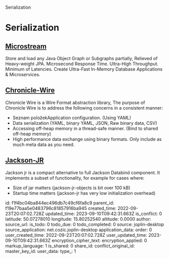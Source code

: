 Serialization

# Serialization

## [**Microstream**](https://github.com/microstream-one/microstream)
Store and load any Java Object Graph or Subgraphs partially, Relieved of Heavy-weight JPA. Microsecond Response Time. Ultra-High Throughput. Minimum of Latencies. Create Ultra-Fast In-Memory Database Applications & Microservices.

## [**Chronicle-Wire**](https://github.com/OpenHFT/Chronicle-Wire)
Chronicle Wire is a Wire Format abstraction library, The purpose of Chronicle Wire is to address the following concerns in a consistent manner:
- Seznam položekApplication configuration. (Using YAML)
- Data serialization (YAML, binary YAML, JSON, Raw binary data, CSV)
- Accessing off-heap memory in a thread-safe manner. (Bind to shared off-heap memory)
- High performance data exchange using binary formats. Only include as much meta data as you need.

## [Jackson-JR](https://github.com/FasterXML/jackson-jr)
Jackson jr is a compact alternative to full Jackson Databind component. It implements a subset of functionality, for example for cases where:

- Size of jar matters (jackson-jr-objects is bit over 100 kB)
- Startup time matters (jackson-jr has very low initialization overhead)

id: f1f4bc04ba844ec496db7c49cf6fa8c9
parent_id: f19e77baa5e0483796c81857916ba945
created_time: 2022-09-23T20:07:02.728Z
updated_time: 2023-09-10T09:42:31.663Z
is_conflict: 0
latitude: 50.07278010
longitude: 15.80252540
altitude: 0.0000
author: 
source_url: 
is_todo: 0
todo_due: 0
todo_completed: 0
source: joplin-desktop
source_application: net.cozic.joplin-desktop
application_data: 
order: 0
user_created_time: 2022-09-23T20:07:02.728Z
user_updated_time: 2023-09-10T09:42:31.663Z
encryption_cipher_text: 
encryption_applied: 0
markup_language: 1
is_shared: 0
share_id: 
conflict_original_id: 
master_key_id: 
user_data: 
type_: 1